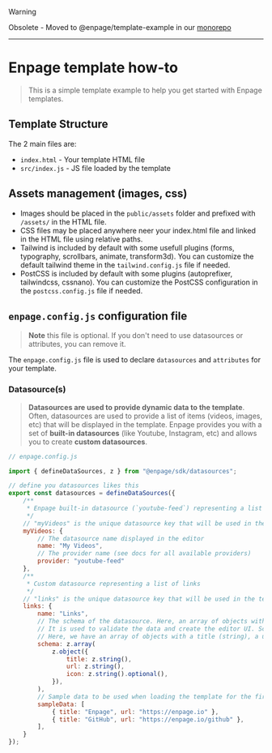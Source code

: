> [!WARNING]  
> Obsolete - Moved to @enpage/template-example in our [monorepo](https://github.com/enpage/enpage)

---

# Enpage template how-to

> This is a simple template example to help you get started with Enpage templates.

## Template Structure

The 2 main files are:

- `index.html` - Your template HTML file
- `src/index.js` - JS file loaded by the template

## Assets management (images, css)

- Images should be placed in the `public/assets` folder and prefixed with `/assets/` in the HTML file.
- CSS files may be placed anywhere neer your index.html file and linked in the HTML file using relative paths.
- Tailwind is included by default with some usefull plugins (forms, typography, scrollbars, animate, transform3d). 
You can customize the default tailwind theme in the `tailwind.config.js` file if needed.
- PostCSS is included by default with some plugins (autoprefixer, tailwindcss, cssnano). You can customize the PostCSS configuration in the `postcss.config.js` file if needed.

## `enpage.config.js` configuration file

> **Note**
> this file is optional. If you don't need to use datasources or attributes, you can remove it.


The `enpage.config.js` file is used to declare `datasources` and `attributes` for your template.


### Datasource(s)

> **Datasources are used to provide dynamic data to the template**. Often, datasources are used to provide a list of items (videos, images, etc) that will be displayed in the template. Enpage provides you with a set of **built-in datasources** (like Youtube, Instagram, etc) and allows you to create **custom datasources**.

```javascript
// enpage.config.js

import { defineDataSources, z } from "@enpage/sdk/datasources";

// define you datasources likes this
export const datasources = defineDataSources({
    /**
     * Enpage built-in datasource (`youtube-feed`) representing a list of videos from Youtube
     */
    // "myVideos" is the unique datasource key that will be used in the template
    myVideos: {                     
        // The datasource name displayed in the editor
        name: "My Videos",      
        // The provider name (see docs for all available providers)    
        provider: "youtube-feed"
    },
    /**
     * Custom datasource representing a list of links
     */
    // "links" is the unique datasource key that will be used in the template
    links: {
        name: "Links",          
        // The schema of the datasource. Here, an array of objects with a title and a url.
        // It is used to validate the data and create the editor UI. Schema are declared using zod (https://zod.dev/).
        // Here, we have an array of objects with a title (string), a url (string) and an optional icon (string).
        schema: z.array(
            z.object({
                title: z.string(),
                url: z.string(),
                icon: z.string().optional(),
            }),
        ),
        // Sample data to be used when loading the template for the first time
        sampleData: [
            { title: "Enpage", url: "https://enpage.io" },
            { title: "GitHub", url: "https://enpage.io/github" },
        ],
    }
});

```
